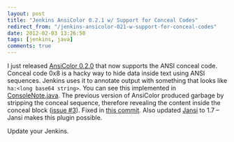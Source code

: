 ```yaml
---
layout: post
title: "Jenkins AnsiColor 0.2.1 w/ Support for Conceal Codes"
redirect_from: "/jenkins-ansicolor-021-w-support-for-conceal-codes"
date: 2012-02-03 13:26:50
tags: [jenkins, java]
comments: true
---
```

I just released [AnsiColor 0.2.0](https://wiki.jenkins-ci.org/display/JENKINS/AnsiColor+Plugin) that now supports the ANSI conceal code. Conceal code 0x8 is a hacky way to hide data inside text using ANSI sequences. Jenkins uses it to annotate output with something that looks like `ha:<long base64 string>`. You can see this implemented in [ConsoleNote.java](https://github.com/jenkinsci/jenkins/blob/master/core/src/main/java/hudson/console/ConsoleNote.java). The previous version of AnsiColor produced garbage by stripping the conceal sequence, therefore revealing the content inside the conceal block ([issue #3](https://github.com/dblock/jenkins-ansicolor-plugin/issues/3)). Fixed in [this commit](https://github.com/dblock/jenkins-ansicolor-plugin/commit/c804caf8f1f785a0bd0eaf47f231a1f22b8b0356). Also updated [Jansi](http://jansi.fusesource.org/) to 1.7 – Jansi makes this plugin possible.

Update your Jenkins.
